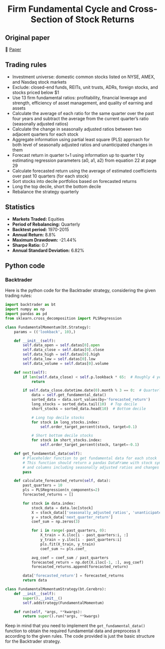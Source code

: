 <div align="center">
  <h1>Firm Fundamental Cycle and Cross-Section of Stock Returns</h1>
</div>

## Original paper

📕 [Paper](https://papers.ssrn.com/sol3/papers.cfm?abstract_id=3282420)

## Trading rules

- Investment universe: domestic common stocks listed on NYSE, AMEX, and Nasdaq stock markets
- Exclude: closed-end funds, REITs, unit trusts, ADRs, foreign stocks, and stocks priced below $1
- Use 13 firm fundamental ratios: profitability, financial leverage and strength, efficiency of asset management, and quality of earning and assets
- Calculate the average of each ratio for the same quarter over the past four years and subtract the average from the current quarter’s ratio (seasonally adjusted ratios)
- Calculate the change in seasonally adjusted ratios between two adjacent quarters for each stock
- Aggregate information using partial least square (PLS) approach for both level of seasonally adjusted ratios and unanticipated changes in them
- Forecast return in quarter t+1 using information up to quarter t by estimating regression parameters (a0, a1, a2) from equation 22 at page 29
- Calculate forecasted return using the average of estimated coefficients over past 10 quarters (for each stock)
- Sort stocks into decile portfolios based on forecasted returns
- Long the top decile, short the bottom decile
- Rebalance the strategy quarterly

## Statistics

- **Markets Traded:** Equities
- **Period of Rebalancing:** Quarterly
- **Backtest period:** 1970-2015
- **Annual Return:** 8.8%
- **Maximum Drawdown:** -21.44%
- **Sharpe Ratio:** 0.7
- **Annual Standard Deviation:** 6.82%

## Python code

### Backtrader

Here is the python code for the Backtrader strategy, considering the given trading rules:

```python
import backtrader as bt
import numpy as np
import pandas as pd
from sklearn.cross_decomposition import PLSRegression

class FundamentalMomentum(bt.Strategy):
    params = (('lookback', 10),)

    def __init__(self):
        self.data_open = self.datas[0].open
        self.data_close = self.datas[0].close
        self.data_high = self.datas[0].high
        self.data_low = self.datas[0].low
        self.data_volume = self.datas[0].volume

    def next(self):
        if len(self.data_close) < self.p.lookback * 65:  # Roughly 4 years of data
            return

        if self.data_close.datetime.date(0).month % 3 == 0:  # Quarterly rebalancing
            data = self.get_fundamental_data()
            sorted_data = data.sort_values(by='forecasted_return')
            long_stocks = sorted_data.tail(10)  # Top decile
            short_stocks = sorted_data.head(10)  # Bottom decile

            # Long top decile stocks
            for stock in long_stocks.index:
                self.order_target_percent(stock, target=0.1)

            # Short bottom decile stocks
            for stock in short_stocks.index:
                self.order_target_percent(stock, target=-0.1)

    def get_fundamental_data(self):
        # Placeholder function to get fundamental data for each stock
        # This function should return a pandas DataFrame with stock symbols as index
        # and columns including seasonally adjusted ratios and changes in them
        pass

    def calculate_forecasted_return(self, data):
        past_quarters = 10
        pls = PLSRegression(n_components=2)
        forecasted_returns = []

        for stock in data.index:
            stock_data = data.loc[stock]
            X = stock_data[['seasonally_adjusted_ratios', 'unanticipated_changes']]
            y = stock_data['next_quarter_return']
            coef_sum = np.zeros(3)

            for i in range(-past_quarters, 0):
                X_train = X.iloc[i - past_quarters:i, :]
                y_train = y.iloc[i - past_quarters:i]
                pls.fit(X_train, y_train)
                coef_sum += pls.coef_

            avg_coef = coef_sum / past_quarters
            forecasted_return = np.dot(X.iloc[-1, :], avg_coef)
            forecasted_returns.append(forecasted_return)

        data['forecasted_return'] = forecasted_returns
        return data

class FundamentalMomentumStrategy(bt.Cerebro):
    def __init__(self):
        super().__init__()
        self.addstrategy(FundamentalMomentum)

    def run(self, *args, **kwargs):
        return super().run(*args, **kwargs)
```

Keep in mind that you need to implement the `get_fundamental_data()` function to obtain the required fundamental data and preprocess it according to the given rules. The code provided is just the basic structure for the Backtrader strategy.